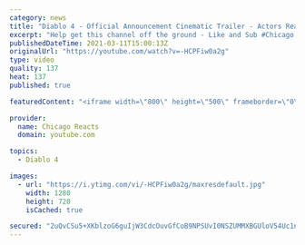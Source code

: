 ```yaml
---
category: news
title: "Diablo 4 - Official Announcement Cinematic Trailer - Actors React"
excerpt: "Help get this channel off the ground - Like and Sub #Chicago #Blind #React."
publishedDateTime: 2021-03-11T15:00:13Z
originalUrl: "https://youtube.com/watch?v=-HCPFiw0a2g"
type: video
quality: 137
heat: 137
published: true

featuredContent: "<iframe width=\"800\" height=\"500\" frameborder=\"0\" src=\"https://www.youtube.com/embed/-HCPFiw0a2g\" allow=\"accelerometer; autoplay; encrypted-media; gyroscope; picture-in-picture\" allowfullscreen></iframe>"

provider:
  name: Chicago Reacts
  domain: youtube.com

topics:
  - Diablo 4

images:
  - url: "https://i.ytimg.com/vi/-HCPFiw0a2g/maxresdefault.jpg"
    width: 1280
    height: 720
    isCached: true

secured: "2uQvCSu5+XKblzoG6guIjW3CdcOuvGfCoB9NPSUvI0NSZUMMXBGUloV54Uc1neDtj93cJdXMG2QDTn477QBokZLDTIWT3MBrMMQmBHgJeIxPvrQ8kRjTzPX0LEszLbyU6YWhBxCWSkE8nV3VnJIn0AiigQEA3bWUUkp3susSIlyw5bh42Swfn+lQj4LAKwQY1WOIFZHHuvduQ2R/nEVAW8hHZH5D1a9D6mPd9LyR/qzB2XWKaccedYKOigxU+w+4B2hZMlqarOt5zVTAxoM3aRov+2+px+PGDqVoIjyQhvo7SqHSCdBhL9wdr+LPXARF7sqRQQqcIrUX7/ZqxVWk4rjA6pEmaJHv+AFEnafIay5jevR5HQKaQ6q9V4FwmF2iRRRYJvJNLBL3IiHhst4hR2wdJeMOCZVpW49mHiozEo3kEfWu9q/wmRBQdyZjVPiD;kgsa7so8Dew95+OkLdXiSQ=="
---
```


